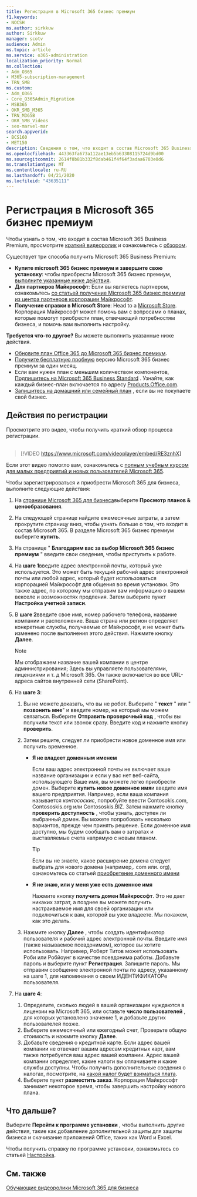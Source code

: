 ```yaml
---
title: Регистрация в Microsoft 365 бизнес премиум
f1.keywords:
- NOCSH
ms.author: sirkkuw
author: Sirkkuw
manager: scotv
audience: Admin
ms.topic: article
ms.service: o365-administration
localization_priority: Normal
ms.collection:
- Adm_O365
- M365-subscription-management
- TRN_SMB
ms.custom:
- Adm_O365
- Core_O365Admin_Migration
- MSB365
- OKR_SMB_M365
- TRN_M365B
- OKR_SMB_Videos
- seo-marvel-mar
search.appverid:
- BCS160
- MET150
description: Сведения о том, что входит в состав Microsoft 365 Business Premium, и пошаговое руководство по регистрации в Microsoft 365 бизнес премиум.
ms.openlocfilehash: 443363fa673a112ae13eb5b63308115724d9bd00
ms.sourcegitcommit: 2614f8b81b332f8dab461f4f64f3adaa6703e0d6
ms.translationtype: MT
ms.contentlocale: ru-RU
ms.lasthandoff: 04/21/2020
ms.locfileid: "43635111"
---
```

# <a name="sign-up-for-microsoft-365-business-premium"></a>Регистрация в Microsoft 365 бизнес премиум

Чтобы узнать о том, что входит в состав Microsoft 365 Business Premium, просмотрите [краткий видеоролик](https://go.microsoft.com/fwlink/?linkid=2109651) и ознакомьтесь с [обзором](microsoft-365-business-overview.md).

Существует три способа получить Microsoft 365 Business Premium:
- **Купите microsoft 365 бизнес премиум и завершите свою установку**: чтобы приобрести Microsoft 365 бизнес премиум, [выполните указанные ниже действия](#sign-up-steps).
- **Для партнеров Майкрософт**: Если вы являетесь партнером, ознакомьтесь [со статьей получение Microsoft 365 бизнес премиум из центра партнеров корпорации Майкрософт](get-microsoft-365-business.md).
- **Получение справки в Microsoft Store**: Head to a [Microsoft Store](https://go.microsoft.com/fwlink/?linkid=2109652). Корпорация Майкрософт может помочь вам с вопросами о планах, которые помогут приобрести план, отвечающий потребностям бизнеса, и помочь вам выполнить настройку.

**Требуется что-то другое?** Вы можете выполнить указанные ниже действия.
- [Обновите план Office 365 до Microsoft 365 бизнес премиум](migrate-to-microsoft-365-business.md).
- [Получите бесплатную пробную](https://go.microsoft.com/fwlink/p/?linkid=2102309) версию Microsoft 365 бизнес премиум за один месяц.
- Если вам нужен план с меньшим количеством компонентов, [Подпишитесь на Microsoft 365 Business Standard](https://go.microsoft.com/fwlink/p/?LinkID=510935) . Узнайте, как каждый бизнес-план включается по адресу [Products.Office.com](https://go.microsoft.com/fwlink/?linkid=2109397).
- [Запишитесь на домашний или семейный план](https://go.microsoft.com/fwlink/?linkid=2109398) , если вы не покупаете свой бизнес. 

## <a name="sign-up-steps"></a>Действия по регистрации

Просмотрите это видео, чтобы получить краткий обзор процесса регистрации.<br><br>

> [!VIDEO https://www.microsoft.com/videoplayer/embed/RE3znhX] 

Если этот видео помогло вам, ознакомьтесь с [полным учебным курсом для малых предприятий и новых пользователей Microsoft 365](https://support.office.com/article/6ab4bbcd-79cf-4000-a0bd-d42ce4d12816).

Чтобы зарегистрироваться и приобрести Microsoft 365 для бизнеса, выполните следующие действия:

1. На [странице Microsoft 365 для бизнеса](https://go.microsoft.com/fwlink/?linkid=2109654)выберите **Просмотр планов & ценообразования**. 
2. На следующей странице найдите ежемесячные затраты, а затем прокрутите страницу вниз, чтобы узнать больше о том, что входит в состав Microsoft 365. В разделе Microsoft 365 бизнес премиум выберите **купить**.
3. На странице " **Благодарим вас за выбор Microsoft 365 бизнес премиум** " введите свои сведения, чтобы приступить к работе.
4. На **шаге 1**введите адрес электронной почты, который уже используется. Это может быть текущий рабочий адрес электронной почты или любой адрес, который будет использоваться корпорацией Майкрософт для общения во время установки. Это также адрес, по которому мы отправим вам информацию о вашем векселе и возможностях продления. Затем выберите пункт **Настройка учетной записи**.
5. В **шаге 2**введите свое имя, номер рабочего телефона, название компании и расположение. Ваша страна или регион определяет конкретные службы, получаемые от Майкрософт, и не может быть изменено после выполнения этого действия. Нажмите кнопку **Далее**.
    > [!NOTE]
    > Мы отображаем название вашей компании в центре администрирования; Здесь вы управляете пользователями, лицензиями и т. д Microsoft 365. Он также включается во все URL-адреса сайтов внутренней сети (SharePoint).
6. На **шаге 3**:

    1. Вы не можете доказать, что вы не робот. Выберите " **текст** " или " **позвонить мне**" и введите номер, на который мы можем связаться. Выберите **Отправить проверочный код** , чтобы вы получили текст или звонок сразу. Введите код и нажмите кнопку **проверить**.
    2. Затем решите, следует ли приобрести новое доменное имя или получить временное.

        - **Я не владеет доменным именем** 
        
            Если ваш адрес электронной почты не включает ваше название организации и если у вас нет веб-сайта, использующего Ваше имя, вы можете легко приобрести домен. Выберите **купить новое доменное имя**и введите имя вашего предприятия. Например, если ваша компания называется *контососкис*, попробуйте ввести Contosokis.com, Contososkis.org или Contososkis.BIZ. Затем нажмите кнопку **проверить доступность** , чтобы узнать, доступен ли выбранный домен. Вы можете попробовать несколько вариантов, прежде чем принять решение. Если доменное имя доступно, мы будем сообщать вам о затратах и выставляемые счета напрямую с новым планом. 
       
            > [!TIP]
            > Если вы не знаете, какое расширение домена следует выбрать для нового домена (например,. com или. org), ознакомьтесь со статьей [приобретение доменного имени](https://go.microsoft.com/fwlink/?linkid=2109700)
        
        - **Я не знаю, или у меня уже есть доменное имя** 
        
             Нажмите кнопку **получить домен Майкрософт**. Это не дает никаких затрат, а позднее вы можете получить настраиваемое имя для своей организации или подключиться к вам, которой вы уже владеете. Мы покажем, как это делать.

    3. Нажмите кнопку **Далее** , чтобы создать идентификатор пользователя и рабочий адрес электронной почты. Введите имя (также называемое псевдонимом), которое вы хотите использовать. Например, Роберт Титов может использовать Роби или Робйоунг в качестве псевдонима работы. Добавьте пароль и выберите пункт **Регистрация**. Запишите пароль. Мы отправим сообщение электронной почты по адресу, указанному на шаге 1, для напоминания о своем ИДЕНТИФИКАТОРе пользователя.
7. На **шаге 4**: 

    1. Определите, сколько людей в вашей организации нуждаются в лицензии на Microsoft 365, или оставьте **число пользователей** , для которых установлено значение 1, и добавьте других пользователей позже. 
    2. Выберите ежемесячный или ежегодный счет, Проверьте общую стоимость и нажмите кнопку **Далее**. 
    3. Добавьте сведения о кредитной карте. Если адрес вашей компании не отвечает вашим адресам кредитных карт, вам также потребуется ваш адрес вашей компании. Адрес вашей компании определяет, какие налоги вы оплачиваете и какие службы доступны. Чтобы получить дополнительные сведения о налогах, посмотрите, на [какой налог будет взиматься плата](https://go.microsoft.com/fwlink/?linkid=2109701).
    4. Выберите пункт **разместить заказ**. Корпорация Майкрософт занимает некоторое время, чтобы завершить настройку нового плана.

## <a name="whats-next"></a>Что дальше?

Выберите **Перейти к программе установки** , чтобы выполнить другие действия, такие как добавление дополнительной защиты для защиты бизнеса и скачивание приложений Office, таких как Word и Excel.

Чтобы получить справку по программе установки, ознакомьтесь со статьей [Настройка](set-up.md).

## <a name="see-also"></a>См. также

[Обучающие видеоролики Microsoft 365 для бизнеса](https://support.office.com/article/6ab4bbcd-79cf-4000-a0bd-d42ce4d12816)

